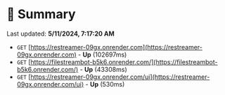 # 📖 Summary
Last updated: **5/11/2024, 7:17:20 AM**

- `GET` [https://restreamer-09gx.onrender.com](https://restreamer-09gx.onrender.com) - **Up** (102697ms)
- `GET` [https://filestreambot-b5k6.onrender.com/](https://filestreambot-b5k6.onrender.com/) - **Up** (43308ms)
- `GET` [https://restreamer-09gx.onrender.com/ui](https://restreamer-09gx.onrender.com/ui) - **Up** (530ms)
